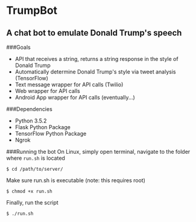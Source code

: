 # TrumpBot
## A chat bot to emulate Donald Trump's speech

###Goals
+ API that receives a string, returns a string response in the style of Donald Trump
+ Automatically determine Donald Trump's style via tweet analysis (TensorFlow)
+ Text message wrapper for API calls (Twilio)
+ Web wrapper for API calls
+ Android App wrapper for API calls (eventually...)


###Dependencies
+ Python 3.5.2
+ Flask Python Package
+ TensorFlow Python Package
+ Ngrok

###Running the bot
On Linux, simply open terminal, navigate to the folder where `run.sh` is located
```
$ cd /path/to/server/
```
Make sure run.sh is executable (note: this requires root)
```
$ chmod +x run.sh
```
Finally, run the script    
```
$ ./run.sh
```
